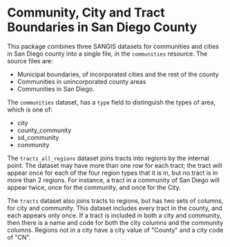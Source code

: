 # Community, City and Tract Boundaries in San Diego County


This package combines three SANGIS datasets for communities and cities in San Diego county into a single file, in the ``communities`` resource. The source files are: 

* Municipal boundaries, of incorporated cities and the rest of the county
* Communities in unincorporated county areas
* Communities in San Diego. 

The ``communities`` dataset, has a ``type`` field to distinguish the types of area, which is one of: 

* city
* county_community
* sd_community
* community


The ``tracts_all_regions`` dataset joins tracts into regions by the internal
point. The dataset may have more than one row for each tract; the tract will
appear once for each of the four region types that it is in, but no tract is in
more than 2 regions. For instance, a tract in a community of San Diego will appear twice, once for the community, and once for the City. 

The ``tracts`` dataset also joins tracts to regions, but has two sets of
columns, for city and community. This dataset includes every tract in the
county, and each appears only once. If a tract is included in both a city and
community, then there is a name and code for both the city columns and the
community columns. Regions not in a city have a city value of "County" and a
city code of "CN".


